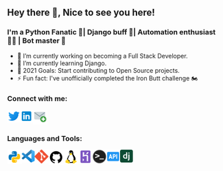 <!--![Hey there, I'm Saurav. An aspiring software developer and python fanatic. Check out my work](https://github.com/SauravJalui/SauravJalui/raw/master/gif/Hi.gif)
-->

## Hey there 👋, Nice to see you here!


### I'm a Python Fanatic 🐍| Django buff 🚀| Automation enthusiast 👨‍💻 | Bot master 🤖

- 🔭 I’m currently working on becoming a Full Stack Developer.
- 🌱 I’m currently learning Django.
- 🥅 2021 Goals: Start contributing to Open Source projects.
- ⚡ Fun fact: I've unofficially completed the Iron Butt challenge 🏍️



### Connect with me:

[<img align="left" alt="Saurav Jalui | Twitter" width="30px" src="https://github.com/SauravJalui/SauravJalui/raw/master/icons/twitter.png" />][twitter]
[<img align="left" alt="Saurav Jalui | LinkedIn" width="30px" src="https://github.com/SauravJalui/SauravJalui/raw/master/icons/linkedin.png" />][linkedin]
[<img align="left" alt="Saurav Jalui | Email" width="34px" src="https://github.com/SauravJalui/SauravJalui/raw/master/icons/email.png" />][email]

<br />
<br />

### Languages and Tools:

[<img align="left" alt="Python" width="34px" src="https://github.com/SauravJalui/SauravJalui/raw/master/icons/python.png"/>][python]
[<img align="left" alt="Visual Studio Code" width="30px" src="https://github.com/SauravJalui/SauravJalui/raw/master/icons/VScode.png"/>][vscode]
[<img align="left" alt="Git" width="32px" src="https://github.com/SauravJalui/SauravJalui/raw/master/icons/Git.png"/>][git]
[<img align="left" alt="GitHub" width="36px" src="https://github.com/SauravJalui/SauravJalui/raw/master/icons/github.png"/>][github]
[<img align="left" alt="Linux" width="34px" src="https://github.com/SauravJalui/SauravJalui/raw/master/icons/Linux.png"/>][linux]
[<img align="left" alt="Heroku" width="33px" src="https://github.com/SauravJalui/SauravJalui/raw/master/icons/heroku.png"/>][heroku]
[<img align="left" alt="Terminal" width="32px" src="https://github.com/SauravJalui/SauravJalui/raw/master/icons/terminal.png"/>][terminal]
[<img align="left" alt="API" width="32px" src="https://github.com/SauravJalui/SauravJalui/raw/master/icons/api.png"/>][api]
[<img align="left" alt="Django" width="30px" src="https://github.com/SauravJalui/SauravJalui/raw/master/icons/django.png"/>][django]


<!--
[<img align="left" alt="MongoDB" width="32px" src="https://github.com/SauravJalui/SauravJalui/raw/master/icons/mongodb.png" />]
[<img align="left" alt="Redis" width="32px" src="https://github.com/SauravJalui/SauravJalui/raw/master/icons/redis.png" />]
[<img align="left" alt="Unity" width="32px" src="https://github.com/SauravJalui/SauravJalui/raw/master/icons/unity.png" />]
[<img align="left" alt="Unreal Engine" width="32px" src="https://github.com/SauravJalui/SauravJalui/raw/master/icons/UnrealEngine.png" />]
[<img align="left" alt="AWS" width="32px" src="https://github.com/SauravJalui/SauravJalui/raw/master/icons/aws.png" />]
[<img align="left" alt="Golang" width="32px" src="https://github.com/SauravJalui/SauravJalui/raw/master/icons/golang.png" />]
[<img align="left" alt="C++" width="32px" src="https://github.com/SauravJalui/SauravJalui/raw/master/icons/c++.png" />]
[<img align="left" alt="C#" width="32px" src="https://github.com/SauravJalui/SauravJalui/raw/master/icons/csharp.png" />]
[<img align="left" alt="Flutter" width="32px" src="https://github.com/SauravJalui/SauravJalui/raw/master/icons/flutter.png" />]
[<img align="left" alt="Dart" width="32px" src="https://github.com/SauravJalui/SauravJalui/raw/master/icons/dart.png" />]
- 👯 I’m looking to collaborate with other developers in helping solve interview questions.
[<img align="left" alt="Saurav Jalui | Instagram" width="30px" src="https://github.com/SauravJalui/SauravJalui/raw/master/icons/instagram.png" />][instagram]
[instagram]: https://instagram.com/jalui.saurav
-->

[twitter]: https://twitter.com/JaluiSaurav
[linkedin]: https://linkedin.com/in/SauravJalui
[email]: mailto:saurav.jalui-dev@outlook.com
[python]: https://www.python.org/
[vscode]: https://code.visualstudio.com
[git]: https://git-scm.com
[github]: https://github.com/SauravJalui
[linux]: https://www.linux.org
[terminal]: https://www.gnu.org/software/bash/
[api]: https://en.wikipedia.org/wiki/Representational_state_transfer
[django]: https://www.thedjangoproject.com
[heroku]: https://www.heroku.com

<!--
**SauravJalui/SauravJalui** is a ✨ _special_ ✨ repository because its `README.md` (this file) appears on your GitHub profile.

Here are some ideas to get you started:

- 🔭 I’m currently working on ...
- 🌱 I’m currently learning ...
- 👯 I’m looking to collaborate on ...
- 🤔 I’m looking for help with ...
- 💬 Ask me about ...
- 📫 How to reach me: ...
- 😄 Pronouns: ...
- ⚡ Fun fact: ...
-->
